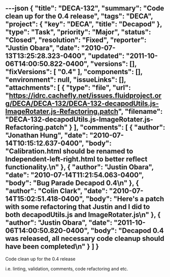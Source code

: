 ---json
{
  "title": "DECA-132",
  "summary": "Code clean up for the 0.4 release",
  "tags": "DECA",
  "project": {
    "key": "DECA",
    "title": "Decapod"
  },
  "type": "Task",
  "priority": "Major",
  "status": "Closed",
  "resolution": "Fixed",
  "reporter": "Justin Obara",
  "date": "2010-07-13T13:25:28.323-0400",
  "updated": "2011-10-06T14:00:50.822-0400",
  "versions": [],
  "fixVersions": [
    "0.4"
  ],
  "components": [],
  "environment": null,
  "issueLinks": [],
  "attachments": [
    {
      "type": "file",
      "url": "https://idrc.cachefly.net/issues.fluidproject.org/DECA/DECA-132/DECA-132-decapodUtils.js-ImageRotater.js-Refactoring.patch",
      "filename": "DECA-132-decapodUtils.js-ImageRotater.js-Refactoring.patch"
    }
  ],
  "comments": [
    {
      "author": "Jonathan Hung",
      "date": "2010-07-14T10:15:12.637-0400",
      "body": "Calibration.html should be renamed to Independent-left-right.html to better reflect functionality.\n"
    },
    {
      "author": "Justin Obara",
      "date": "2010-07-14T11:21:54.063-0400",
      "body": "Bug Parade Decapod 0.4\n"
    },
    {
      "author": "Colin Clark",
      "date": "2010-07-14T15:02:51.418-0400",
      "body": "Here's a patch with some refactoring that Justin and I did to both decapodUtils.js and ImageRotater.js\n"
    },
    {
      "author": "Justin Obara",
      "date": "2011-10-06T14:00:50.820-0400",
      "body": "Decapod 0.4 was released, all necessary code cleanup should have been completed\n"
    }
  ]
}
---
Code clean up for the 0.4 release

i.e. linting, validation, comments, code refactoring and etc.&#x20;

        